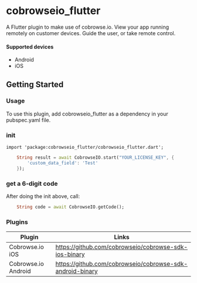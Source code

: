 # cobrowseio_flutter

A Flutter plugin to make use of cobrowse.io. View your app running remotely on customer devices. Guide the user, or take remote control.

#### Supported devices

  - Android
  - iOS

## Getting Started

### Usage
To use this plugin, add cobrowseio_flutter as a dependency in your pubspec.yaml file.

### init

`import 'package:cobrowseio_flutter/cobrowseio_flutter.dart';`

```dart
    String result = await CobrowseIO.start("YOUR_LICENSE_KEY", {
        'custom_data_field': 'Test'
    });
```

### get a 6-digit code
After doing the init above, call:

```dart
    String code = await CobrowseIO.getCode();
```

### Plugins

| Plugin | Links |
| ------ | ------ |
| Cobrowse.io iOS | https://github.com/cobrowseio/cobrowse-sdk-ios-binary |
| Cobrowse.io Android | https://github.com/cobrowseio/cobrowse-sdk-android-binary |

